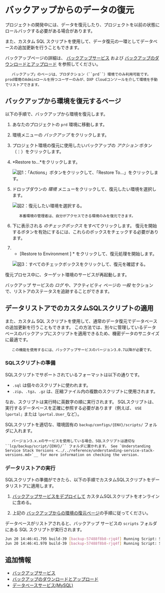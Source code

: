 # バックアップからのデータの復元

プロジェクトの開発中には、データを復元したり、プロジェクトを以前の状態にロールバックする必要がある場合があります。

また、カスタム SQL スクリプトを使用して、データ復元の一環としてデータベースの追加更新を行うこともできます。

バックアップページの詳細は、 [バックアップサービス](./backup-service-overview.md) および [バックアップのダウンロードとアップロード](./downloading-and-uploading-backups.md) を参照してください。

``` important::
   バックアップ」のページは、プロダクション（``prd``）環境でのみ利用可能です。 prod環境のAdminロールを持つユーザーのみが、DXP Cloudコンソールを介して環境を手動でリストアできます。
```

## バックアップから環境を復元するページ

以下の手順で、バックアップから環境を復元します。

1.  あなたのプロジェクトの `prd` 環境に移動します。

2.  環境メニューの *バックアップ* をクリックします。

3.  プロジェクト環境の復元に使用したいバックアップの *アクション* ボタン（⋮）をクリックします。

4.  *Restore to...*をクリックします。

    ![図1：「Actions」ボタンをクリックして、「Restore To...」をクリックします。](./restoring-data-from-a-backup/images/01.png)

5.  ドロップダウンの *環境* メニューをクリックして、復元したい環境を選択します。

    ![図2：復元したい環境を選択する。](./restoring-data-from-a-backup/images/02.png)

    ``` note::
       本番環境の管理者は、自分がアクセスできる環境のみを復元できます。
    ```

6.  下に表示される *のチェックボックス* をすべてクリックします。 復元を開始するボタンを有効にするには、これらのボックスをチェックする必要があります。

7.  * [Restore to Environment ] * をクリックして、復元処理を開始します。

    ![図3：すべてのチェックボックスをクリックして、復元を確認する。](./restoring-data-from-a-backup/images/03.png)

復元プロセス中に、ターゲット環境のサービスが再起動します。

バックアップ サービスの *ログ* や、アクティビティ ページの *一般* セクションで、リストアのステータスを追跡することができます。

## データリストアでのカスタムSQLスクリプトの適用

また、カスタム SQL スクリプトを使用して、通常のデータ復元でデータベースの追加更新を行うこともできます。 この方法では、別々に管理しているデータベースのバックアップにスクリプトを適用できるため、機密データのサニタイズに最適です。

``` note::
   この機能を使用するには、バックアップサービスのバージョン3.0.7以降が必要です。
```

### SQLスクリプトの準備

SQLスクリプトでサポートされているフォーマットは以下の通りです。

  - `.sql` は個々のスクリプトに使われます。
  - `.zip`、`.tgz`、`.gz` は、圧縮ファイル内の複数のスクリプトに使用されます。

なお、スクリプトは実行時に英数字の順に実行されます。 SQLスクリプトは、実行するデータベースを正確に参照する必要があります（例えば、 `USE lportal;` または `lportal.User_`など）。

SQLスクリプトを適切な、環境固有の `backup/configs/{ENV}/scripts/` フォルダに入れます。

``` note::
   バージョン3.x.xのサービスを使用している場合、SQLスクリプトは適切な ``lcp/backup/script/{ENV}/`` フォルダに置かれます。 See `Understanding Service Stack Versions <../../reference/understanding-service-stack-versions.md>`__ for more information on checking the version.
```

### データリストアの実行

SQLスクリプトの準備ができたら、以下の手順でカスタムSQLスクリプトをデータリストアに適用します。

1.  [バックアップサービスをデプロイして](../../build-and-deploy/overview-of-the-dxp-cloud-deployment-workflow.md) カスタムSQLスクリプトをオンラインに含める。

2.  上記の [バックアップからの環境の復元ページ](#restoring-an-environment-from-the-backups-page)の手順に従ってください。

データベースがリストアされると、バックアップ サービスの `scripts` フォルダにある SQL スクリプトが実行されます。

``` bash
Jun 20 14:46:41.795 build-39 [backup-57488f8b8-rjq4f] Running Script: SanitizeOrg.sql
Jun 20 14:46:41.970 build-39 [backup-57488f8b8-rjq4f] Running Script: SanitizeUsers.sql
```

## 追加情報

  - [バックアップサービス](./backup-service-overview.md)
  - [バックアップのダウンロードとアップロード](./downloading-and-uploading-backups.md)
  - [データベースサービス(MySQL)](../database-service/database-service.md)
